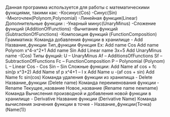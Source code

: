 Данная программа используется для работы с математическими функциями, такими как:
 -Косинус(Cos)
 -Синус(Sin)
 -Многочлен(Polynom,Polynomial)
 -Линейная функция(Linear)
 Дополнительные функции :
 -Унарный минус(UnaryMinus)
 -Сложение функций (AdditionOfFunctions)
 -Вычитание функций (SubtractionOfFunctions)
 -Композиция функций (FunctionComposition)
Грамматика:
Команда добавления функции в хранилище - Add Название_функции Тип_функции Функция
Ex: Add name Cos
    Add name Polynom x^4-x^2+1
    Add name Sin
    Add Linear name 3x+5
    Add UnaryMinus name -(Cos)
Типы фунций:
U – UnaryMinus
Af – AdditionsOfFunctions
Sf – SubtractionOfFunctions
Fc – FunctionComposition
P – Polynomial (Polynom)
L – Linear
Cos - Cos
Sin – Sin
Сложные функции:
Add Name af cos + fc sin(p x^3+2)
Add Name sf p x^4+1 – l x
Add Name u -(af cos + sin)
Add Name fc sin(cos)
Команда удаления функции из хранилища - Delete Название_функции (Delete name)
Команда переименования функции - Rename Текущее_название Новое_название (Rename name newname)
Команда Вычисления производной и добавления новой функции в хранилище - Derivative Название функции (Derivative Name)
Команда вычисления значения функции в точке - Название_функции(Точка) (Name(1))

